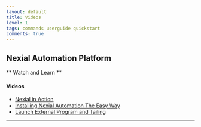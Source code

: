 ```yaml
---
layout: default
title: Videos
level: 1
tags: commands userguide quickstart
comments: true
---
```


## Nexial Automation Platform
** Watch and Learn **

#### Videos
- [Nexial in Action](Nexial_in_Action)
- [Installing Nexial Automation The Easy Way](Install_Update_Nexial)
- [Launch External Program and Tailing](Launch_External_Program_and_Tailing)

-----
